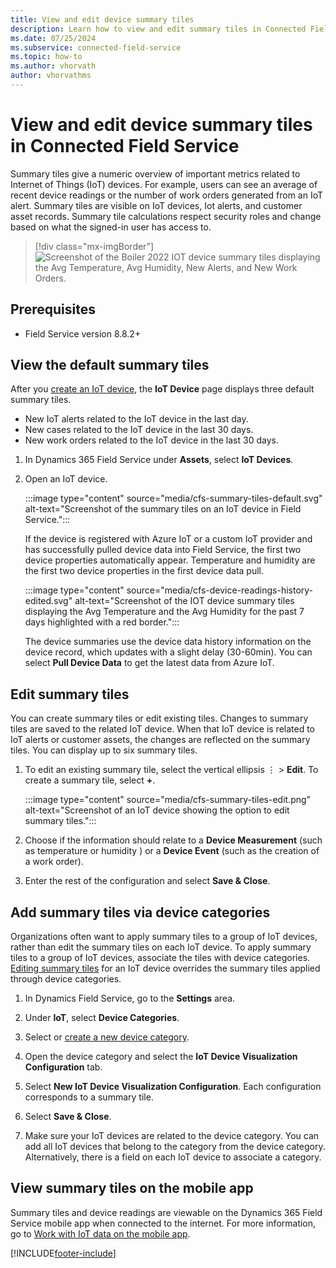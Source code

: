 ```yaml
---
title: View and edit device summary tiles
description: Learn how to view and edit summary tiles in Connected Field Service for Dynamics 365 Field Service.
ms.date: 07/25/2024
ms.subservice: connected-field-service
ms.topic: how-to
ms.author: vhorvath
author: vhorvathms
---
```


# View and edit device summary tiles in Connected Field Service

Summary tiles give a numeric overview of important metrics related to Internet of Things (IoT) devices. For example, users can see an average of recent device readings or the number of work orders generated from an IoT alert. Summary tiles are visible on IoT devices, Iot alerts, and customer asset records. Summary tile calculations respect security roles and change based on what the signed-in user has access to.

> [!div class="mx-imgBorder"]
> ![Screenshot of the Boiler 2022 IOT device summary tiles displaying the Avg Temperature, Avg Humidity, New Alerts, and New Work Orders.](./media/cfs-device-readings-history.png)

## Prerequisites

- Field Service version 8.8.2+

## View the default summary tiles

After you [create an IoT device](cfs-register-devices.md), the **IoT Device** page displays three default summary tiles.

- New IoT alerts related to the IoT device in the last day.
- New cases related to the IoT device in the last 30 days.
- New work orders related to the IoT device in the last 30 days.

1. In Dynamics 365 Field Service under **Assets**, select **IoT Devices**.

1. Open an IoT device.

   :::image type="content" source="media/cfs-summary-tiles-default.svg" alt-text="Screenshot of the summary tiles on an IoT device in Field Service.":::

   If the device is registered with Azure IoT or a custom IoT provider and has successfully pulled device data into Field Service, the first two device properties automatically appear. Temperature and humidity are the first two device properties in the first device data pull.

   :::image type="content" source="media/cfs-device-readings-history-edited.svg" alt-text="Screenshot of the IOT device summary tiles displaying the Avg Temperature and the Avg Humidity for the past 7 days highlighted with a red border.":::

   The device summaries use the device data history information on the device record, which updates with a slight delay (30-60min). You can select **Pull Device Data** to get the latest data from Azure IoT.

## Edit summary tiles

You can create summary tiles or edit existing tiles. Changes to summary tiles are saved to the related IoT device. When that IoT device is related to IoT alerts or customer assets, the changes are reflected on the summary tiles. You can display up to six summary tiles.

1. To edit an existing summary tile, select the vertical ellipsis &vellip; > **Edit**. To create a summary tile, select **+**.

   :::image type="content" source="media/cfs-summary-tiles-edit.png" alt-text="Screenshot of an IoT device showing the option to edit summary tiles.":::

1. Choose if the information should relate to a **Device Measurement** (such as temperature or humidity ) or a **Device Event** (such as the creation of a work order).

1. Enter the rest of the configuration and select **Save & Close**.

## Add summary tiles via device categories

Organizations often want to apply summary tiles to a group of IoT devices, rather than edit the summary tiles on each IoT device. To apply summary tiles to a group of IoT devices, associate the tiles with device categories. [Editing summary tiles](#edit-summary-tiles) for an IoT device overrides the summary tiles applied through device categories.

1. In Dynamics Field Service, go to the **Settings** area.  

1. Under **IoT**, select **Device Categories**.

1. Select or [create a new device category](cfs-device-categories.md).

1. Open the device category and select the **IoT Device Visualization Configuration** tab.

1. Select **New IoT Device Visualization Configuration**. Each configuration corresponds to a summary tile. 

1. Select **Save & Close**.

1. Make sure your IoT devices are related to the device category. You can add all IoT devices that belong to the category from the device category. Alternatively, there is a field on each IoT device to associate a category.

## View summary tiles on the mobile app

Summary tiles and device readings are viewable on the Dynamics 365 Field Service mobile app when connected to the internet. For more information, go to [Work with IoT data on the mobile app](./cfs-mobile-powerapp.md#view-summary-tiles-and-device-readings).

[!INCLUDE[footer-include](../includes/footer-banner.md)]
